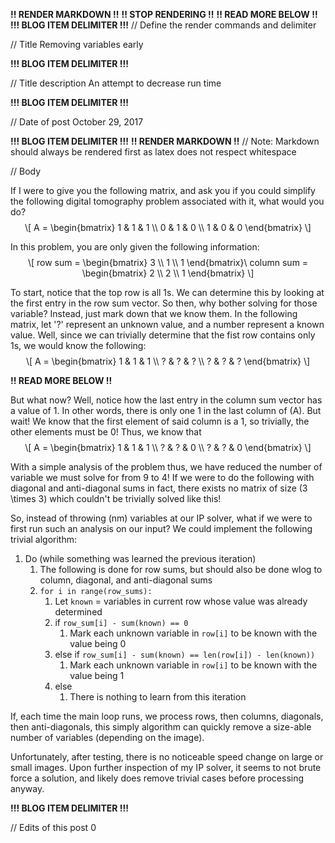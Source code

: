 **!! RENDER MARKDOWN !!**
**!! STOP RENDERING !!**
**!! READ MORE BELOW !!**
**!!! BLOG ITEM DELIMITER !!!**
// Define the render commands and delimiter

// Title
Removing variables early

**!!! BLOG ITEM DELIMITER !!!**

// Title description
An attempt to decrease run time

**!!! BLOG ITEM DELIMITER !!!**

// Date of post 
October 29, 2017

**!!! BLOG ITEM DELIMITER !!!**
**!! RENDER MARKDOWN !!**
// Note: Markdown should always be rendered first as latex does not respect whitespace

// Body
<p>If I were to give you the following matrix, and ask you if you could simplify the following digital tomography problem associated with it, what would you do? <span class="math display">\[ A = \begin{bmatrix} 1 &amp; 1 &amp; 1 \\ 0 &amp; 1 &amp; 0 \\ 1 &amp; 0 &amp; 0 \end{bmatrix} \]</span></p>
<p>In this problem, you are only given the following information: <span class="math display">\[ row sum = \begin{bmatrix} 3 \\ 1 \\ 1 \end{bmatrix}\ column sum = \begin{bmatrix} 2 \\ 2 \\ 1 \end{bmatrix} \]</span></p>
<p>To start, notice that the top row is all 1s. We can determine this by looking at the first entry in the row sum vector. So then, why bother solving for those variable? Instead, just mark down that we know them. In the following matrix, let '?' represent an unknown value, and a number represent a known value. Well, since we can trivially determine that the fist row contains only 1s, we would know the following: <span class="math display">\[ A = \begin{bmatrix} 1 &amp; 1 &amp; 1 \\ ? &amp; ? &amp; ? \\ ? &amp; ? &amp; ? \end{bmatrix} \]</span></p>

**!! READ MORE BELOW !!**

<p>But what now? Well, notice how the last entry in the column sum vector has a value of 1. In other words, there is only one 1 in the last column of <span class="math inline">(A)</span>. But wait! We know that the first element of said column is a 1, so trivially, the other elements must be 0! Thus, we know that <span class="math display">\[ A = \begin{bmatrix} 1 &amp; 1 &amp; 1 \\ ? &amp; ? &amp; 0 \\ ? &amp; ? &amp; 0 \end{bmatrix} \]</span></p>
<p>With a simple analysis of the problem thus, we have reduced the number of variable we must solve for from 9 to 4! If we were to do the following with diagonal and anti-diagonal sums in fact, there exists no matrix of size <span class="math inline">(3 \times 3)</span> which couldn't be trivially solved like this!</p>
<p>So, instead of throwing <span class="math inline">(nm)</span> variables at our IP solver, what if we were to first run such an analysis on our input? We could implement the following trivial algorithm:</p>

1. Do (while something was learned the previous iteration)
   1. The following is done for row sums, but should also be done wlog to column, diagonal, and anti-diagonal sums
   3. `for i in range(row_sums):`
      1. Let `known` = variables in current row whose value was already determined
      1. if `row_sum[i] - sum(known) == 0`
         1. Mark each unknown variable in `row[i]` to be known with the value being 0
      2. else if `row_sum[i] - sum(known) == len(row[i]) - len(known))`
         1. Mark each unknown variable in `row[i]` to be known with the value being 1
      3. else
         1. There is nothing to learn from this iteration

If, each time the main loop runs, we process rows, then columns, diagonals, then anti-diagonals, this simply algorithm can quickly remove a size-able number of variables (depending on the image).

Unfortunately, after testing, there is no noticeable speed change on large or small images. Upon further inspection of my IP solver, it seems to not brute force a solution, and likely does remove trivial cases before processing anyway.

**!!! BLOG ITEM DELIMITER !!!**

// Edits of this post
0
